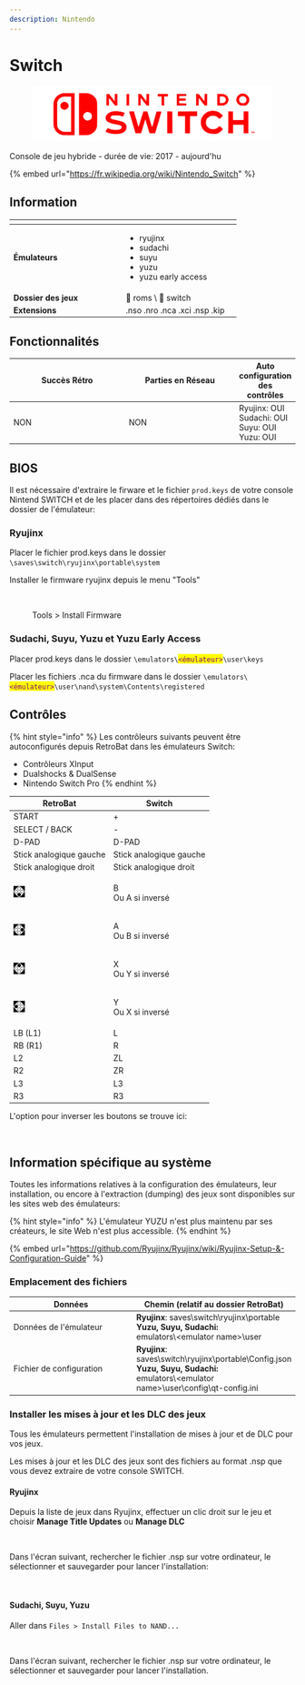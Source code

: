```yaml
---
description: Nintendo
---
```


# Switch

<div align="left">

<figure><img src="https://raw.githubusercontent.com/fabricecaruso/es-theme-carbon/52ff37c9e265587d006945a2ba695b5a962b3a3d/art/logos/switch.svg" alt=""><figcaption></figcaption></figure>

</div>

Console de jeu hybride - durée de vie: 2017 - aujourd'hu

{% embed url="https://fr.wikipedia.org/wiki/Nintendo_Switch" %}

## Information

<table data-header-hidden><thead><tr><th width="184"></th><th></th><th data-hidden></th></tr></thead><tbody><tr><td><strong>Émulateurs</strong></td><td><ul><li>ryujinx</li><li>sudachi</li><li>suyu</li><li>yuzu</li><li>yuzu early access</li></ul></td><td></td></tr><tr><td><strong>Dossier des jeux</strong></td><td><span data-gb-custom-inline data-tag="emoji" data-code="1f4c1">📁</span> roms \ <span data-gb-custom-inline data-tag="emoji" data-code="1f4c2">📂</span> switch</td><td></td></tr><tr><td><strong>Extensions</strong></td><td>.nso .nro .nca .xci .nsp .kip</td><td></td></tr></tbody></table>

## Fonctionnalités

<table><thead><tr><th width="256">Succès Rétro</th><th width="243">Parties en Réseau</th><th>Auto configuration des contrôles</th></tr></thead><tbody><tr><td>NON</td><td>NON</td><td>Ryujinx: OUI<br>Sudachi: OUI<br>Suyu: OUI<br>Yuzu: OUI</td></tr></tbody></table>

## BIOS

Il est nécessaire d'extraire le firware et le fichier `prod.keys` de votre console Nintend SWITCH et de les placer dans des répertoires dédiés dans le dossier de l'émulateur:

### Ryujinx

Placer le fichier prod.keys dans le dossier `\saves\switch\ryujinx\portable\system`

Installer le firmware ryujinx depuis le menu "Tools"

<div align="left">

<figure><img src="https://i.imgur.com/CVXr1y7.png" alt=""><figcaption><p>Tools > Install Firmware</p></figcaption></figure>

</div>

### Sudachi, Suyu, Yuzu et Yuzu Early Access

Placer prod.keys dans le dossier `\emulators\`<mark style="color:purple;">`<émulateur>`</mark>`\user\keys`

Placer les fichiers .nca du firmware dans le dossier `\emulators\`<mark style="color:purple;">`<émulateur>`</mark>`\user\nand\system\Contents\registered`

## Contrôles

{% hint style="info" %}
Les contrôleurs suivants peuvent être autoconfigurés depuis RetroBat dans les émulateurs Switch:

* Contrôleurs XInput
* Dualshocks & DualSense
* Nintendo Switch Pro
{% endhint %}

| RetroBat                                                                           | Switch                      |
| ---------------------------------------------------------------------------------- | --------------------------- |
| START                                                                              | +                           |
| SELECT / BACK                                                                      | -                           |
| D-PAD                                                                              | D-PAD                       |
| Stick analogique gauche                                                            | Stick analogique gauche     |
| Stick analogique droit                                                             | Stick analogique droit      |
| ![A](<../../../../.gitbook/assets/image (19).png>)                                 | <p>B<br>Ou A si inversé</p> |
| ![B](<../../../../.gitbook/assets/image (6).png>)                                  | <p>A<br>Ou B si inversé</p> |
| <img src="../../../../.gitbook/assets/image (34).png" alt="" data-size="original"> | <p>X<br>Ou Y si inversé</p> |
| <img src="../../../../.gitbook/assets/image (32).png" alt="" data-size="line">     | <p>Y<br>Ou X si inversé</p> |
| LB (L1)                                                                            | L                           |
| RB (R1)                                                                            | R                           |
| L2                                                                                 | ZL                          |
| R2                                                                                 | ZR                          |
| L3                                                                                 | L3                          |
| R3                                                                                 | R3                          |

L'option pour inverser les boutons se trouve ici:

<div align="left">

<figure><img src="https://i.imgur.com/vy1VRvy.png" alt=""><figcaption></figcaption></figure>

</div>

## Information spécifique au système

Toutes les informations relatives à la configuration des émulateurs, leur installation, ou encore à l'extraction (dumping) des jeux sont disponibles sur les sites web des émulateurs:

{% hint style="info" %}
L'émulateur YUZU n'est plus maintenu par ses créateurs, le site Web n'est plus accessible.
{% endhint %}

{% embed url="https://github.com/Ryujinx/Ryujinx/wiki/Ryujinx-Setup-&-Configuration-Guide" %}

### Emplacement des fichiers

<table><thead><tr><th width="276">Données</th><th>Chemin (relatif au dossier RetroBat)</th></tr></thead><tbody><tr><td>Données de l'émulateur</td><td><strong>Ryujinx</strong>: saves\switch\ryujinx\portable<br><strong>Yuzu, Suyu, Sudachi:</strong> <br>emulators\&#x3C;emulator name>\user</td></tr><tr><td>Fichier de configuration</td><td><strong>Ryujinx</strong>: saves\switch\ryujinx\portable\Config.json<br><strong>Yuzu, Suyu, Sudachi:</strong> <br>emulators\&#x3C;emulator name>\user\config\qt-config.ini</td></tr></tbody></table>

### Installer les mises à jour et les DLC des jeux

Tous les émulateurs permettent l'installation de mises à jour et de DLC pour vos jeux.&#x20;

Les mises à jour et les DLC des jeux sont des fichiers au format .nsp que vous devez extraire de votre console SWITCH.

#### Ryujinx

Depuis la liste de jeux dans Ryujinx, effectuer un clic droit sur le jeu et choisir **Manage Title Updates** ou **Manage DLC**

<div align="left">

<figure><img src="https://i.imgur.com/uRMjmAE.png" alt=""><figcaption></figcaption></figure>

</div>

Dans l'écran suivant, rechercher le fichier .nsp sur votre ordinateur, le sélectionner et sauvegarder pour lancer l'installation:

<div align="left">

<figure><img src="https://i.imgur.com/Vk2lwA3.png" alt=""><figcaption></figcaption></figure>

</div>

#### Sudachi, Suyu, Yuzu

Aller dans `Files > Install Files to NAND...`

<div align="left">

<figure><img src="https://i.imgur.com/B6jQIqZ.png" alt=""><figcaption></figcaption></figure>

</div>

Dans l'écran suivant, rechercher le fichier .nsp sur votre ordinateur, le sélectionner et sauvegarder pour lancer l'installation.
